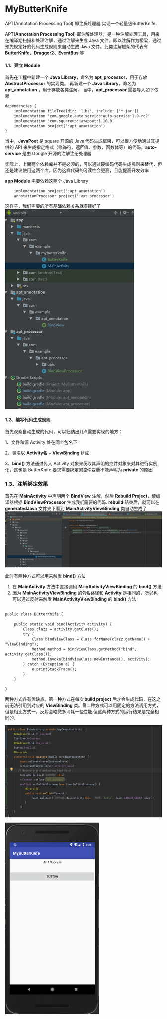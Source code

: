 # MyButterKnife
APT(Annotation Processing Tool) 即注解处理器,实现一个轻量级ButterKnife.

APT(**Annotation Processing Tool**) 即注解处理器，是一种注解处理工具，用来在编译期扫描和处理注解，通过注解来生成 Java 文件。即以注解作为桥梁，通过预先规定好的代码生成规则来自动生成 Java 文件。此类注解框架的代表有 **ButterKnife、Dragger2、EventBus** 等

#### 1.1、建立 Module
首先在工程中新建一个 **Java Library**，命名为 **apt_processor**，用于存放 **AbstractProcessor** 的实现类。
再新建一个 **Java Library**，命名为 **apt_annotation** ，用于存放各类注解。
当中，**apt_processor** 需要导入如下依赖
```
dependencies {
    implementation fileTree(dir: 'libs', include: ['*.jar'])
    implementation 'com.google.auto.service:auto-service:1.0-rc2'
    implementation 'com.squareup:javapoet:1.10.0'
    implementation project(':apt_annotation')
}
```
当中，**JavaPoet** 是 square 开源的 Java 代码生成框架，可以很方便地通过其提供的 API 来生成指定格式（修饰符、返回值、参数、函数体等）的代码。**auto-service** 是由 Google 开源的注解注册处理器

实际上，上面两个依赖库并不是必须的，可以通过硬编码代码生成规则来替代，但还是建议使用这两个库，因为这样代码的可读性会更高，且能提高开发效率

**app Module** 需要依赖这两个 Java Library
```
    implementation project(':apt_annotation')
    annotationProcessor project(':apt_processor')
```
这样子，我们需要的所有基础依赖关系就搭建好了
![](https://github.com/ljrRookie/MyButterKnife/blob/master/gif/b22b74ce7fbdcd311c14ac17f85f934.png)


#### 1.2、编写代码生成规则


首先观察自动生成的代码，可以归纳出几点需要实现的地方：

1、文件和源 Activity 处在同个包名下

2、类名以 **Activity名 + ViewBinding** 组成

3、**bind()** 方法通过传入 Activity 对象来获取其声明的控件对象来对其进行实例化，这也是 ButterKnife 要求需要绑定的控件变量不能声明为 **private** 的原因



### 1.3、注解绑定效果

首先在 **MainActivity** 中声明两个 **BindView** 注解，然后 **Rebuild Project**，使编译器根据 **BindViewProcessor** 生成我们需要的代码.
**rebuild** 结束后，就可以在 **generatedJava** 文件夹下看到 **MainActivityViewBinding** 类自动生成了
![](https://github.com/ljrRookie/MyButterKnife/blob/master/gif/db78026edfcc69fa1ccca061b8e0aa6.png)

此时有两种方式可以用来触发 **bind()** 方法
1. 在 **MainActivity** 方法中直接调用 **MainActivityViewBinding** 的 **bind()** 方法
2. 因为 **MainActivityViewBinding** 的包名路径和 **Activity** 是相同的，所以也可以通过反射来触发 **MainActivityViewBinding** 的 **bind()** 方法
```

public class ButterKnife {

    public static void bind(Activity activity) {
        Class clazz = activity.getClass();
        try {
            Class bindViewClass = Class.forName(clazz.getName() + "ViewBinding");
            Method method = bindViewClass.getMethod("bind", activity.getClass());
            method.invoke(bindViewClass.newInstance(), activity);
        } catch (Exception e) {
            e.printStackTrace();
        }
    }

}
```
两种方式各有优缺点。第一种方式在每次 **build project** 后才会生成代码，在这之前无法引用到对应的 **ViewBinding** 类。第二种方式可以用固定的方法调用方式，但是相比方式一，反射会略微多消耗一些性能.但这两种方式的运行结果是完全相同的.

![](https://github.com/ljrRookie/MyButterKnife/blob/master/gif/5654dacfb53eb8c7f538c77379d1b7d.png)



![](https://github.com/ljrRookie/MyButterKnife/blob/master/gif/GIF.gif)

